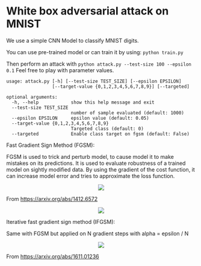 # White box adversarial attack on MNIST

We use a simple CNN Model to classify MNIST digits.

You can use pre-trained model or can train it by using:
``
python train.py
``


Then perform an attack with
``
python attack.py --test-size 100 --epsilon 0.1
``
Feel free to play with parameter values.

````shell script
usage: attack.py [-h] [--test-size TEST_SIZE] [--epsilon EPSILON]
                 [--target-value {0,1,2,3,4,5,6,7,8,9}] [--targeted]

optional arguments:
  -h, --help            show this help message and exit
  --test-size TEST_SIZE
                        number of sample evaluated (default: 1000)
  --epsilon EPSILON     epsilon value (default: 0.05)
  --target-value {0,1,2,3,4,5,6,7,8,9}
                        Targeted class (default: 0)
  --targeted            Enable class target on fgsm (default: False)

````





Fast Gradient Sign Method (FGSM):

FGSM is used  to trick and perturb model, to cause model it to make mistakes on its predictions.
It is used to evaluate robustness of a trained model on sightly modified data.
By using the gradient of the cost function, it can increase model error and tries to approximate the loss function.

<p align="center">
  <img src="https://latex.codecogs.com/gif.latex?%5Clarge%20%5Cboldsymbol%7BX%7D%5E%7Ba%20d%20v%7D%3D%5Cboldsymbol%7BX%7D&plus;%5Cepsilon%20%5Coperatorname%7Bsign%7D%5Cleft%28%5Cnabla_%7BX%7D%20J%5Cleft%28%5Cboldsymbol%7BX%7D%2C%20y_%7Bt%20r%20u%20e%7D%5Cright%29%5Cright%29" />
</p>

From https://arxiv.org/abs/1412.6572

<p align="center">
  <img src="https://latex.codecogs.com/gif.latex?%5Clarge%20%5Cboldsymbol%7BX%7D%5E%7Ba%20d%20v%7D%3D%5Cboldsymbol%7BX%7D-%5Cepsilon%20%5Coperatorname%7Bsign%7D%5Cleft%28%5Cnabla_%7BX%7D%20J%5Cleft%28%5Cboldsymbol%7BX%7D%2C%20y_%7Bt%20a%20r%20g%20e%20t%7D%5Cright%29%5Cright%29"/>
</p>

Iterative fast gradient sign method (IFGSM):

Same with FGSM but applied on N gradient steps with alpha = epsilon / N

<p align="center">
  <img src="https://latex.codecogs.com/gif.latex?%5Clarge%20%5Cboldsymbol%7BX%7D_%7B0%7D%5E%7Ba%20d%20v%7D%3D%5Cboldsymbol%7BX%7D%2C%20%5Cquad%20%5Cboldsymbol%7BX%7D_%7BN&plus;1%7D%5E%7Ba%20d%20v%7D%3D%5Coperatorname%7B%5Cemph%7BClip%7D%7D_%7BX%2C%20%5Cepsilon%7D%5Cleft%5C%7B%5Cboldsymbol%7BX%7D_%7BN%7D%5E%7Ba%20d%20v%7D&plus;%5Calpha%20%5Coperatorname%7Bsign%7D%5Cleft%28%5Cnabla_%7BX%7D%20J%5Cleft%28%5Cboldsymbol%7BX%7D_%7BN%7D%5E%7Ba%20d%20v%7D%2C%20y_%7Bt%20r%20u%20e%7D%5Cright%29%5Cright%29%5Cright%5C%7D"/>
</p>

From https://arxiv.org/abs/1611.01236
